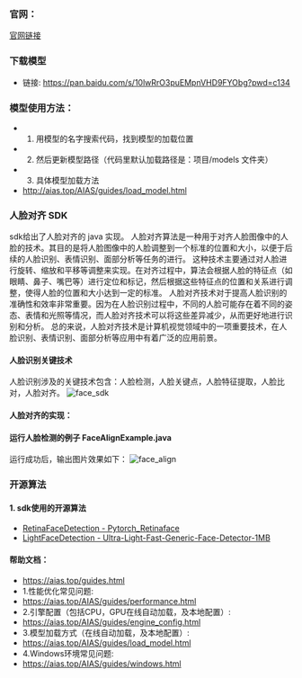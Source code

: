 ### 官网：
[官网链接](https://www.aias.top/)

### 下载模型
- 链接: https://pan.baidu.com/s/10lwRrO3puEMpnVHD9FYObg?pwd=c134

### 模型使用方法：
- 1. 用模型的名字搜索代码，找到模型的加载位置
- 2. 然后更新模型路径（代码里默认加载路径是：项目/models 文件夹）
- 3. 具体模型加载方法
- http://aias.top/AIAS/guides/load_model.html

### 人脸对齐 SDK
sdk给出了人脸对齐的 java 实现。
人脸对齐算法是一种用于对齐人脸图像中的人脸的技术。其目的是将人脸图像中的人脸调整到一个标准的位置和大小，以便于后续的人脸识别、表情识别、面部分析等任务的进行。
这种技术主要通过对人脸进行旋转、缩放和平移等调整来实现。在对齐过程中，算法会根据人脸的特征点（如眼睛、鼻子、嘴巴等）进行定位和标记，然后根据这些特征点的位置和关系进行调整，使得人脸的位置和大小达到一定的标准。
人脸对齐技术对于提高人脸识别的准确性和效率非常重要。因为在人脸识别过程中，不同的人脸可能存在着不同的姿态、表情和光照等情况，而人脸对齐技术可以将这些差异减少，从而更好地进行识别和分析。
总的来说，人脸对齐技术是计算机视觉领域中的一项重要技术，在人脸识别、表情识别、面部分析等应用中有着广泛的应用前景。

#### 人脸识别关键技术
人脸识别涉及的关键技术包含：人脸检测，人脸关键点，人脸特征提取，人脸比对，人脸对齐。
![face_sdk](https://aias-home.oss-cn-beijing.aliyuncs.com/AIAS/face_sdk/images/face_sdk.png)

#### 人脸对齐的实现：
#### 运行人脸检测的例子 FaceAlignExample.java
运行成功后，输出图片效果如下：
![face_align](https://aias-home.oss-cn-beijing.aliyuncs.com/AIAS/face_sdk/images/face_align.png)


### 开源算法
#### 1. sdk使用的开源算法
- [RetinaFaceDetection - Pytorch_Retinaface](https://github.com/biubug6/Pytorch_Retinaface)
- [LightFaceDetection - Ultra-Light-Fast-Generic-Face-Detector-1MB](https://github.com/Linzaer/Ultra-Light-Fast-Generic-Face-Detector-1MB)



#### 帮助文档：
- https://aias.top/guides.html
- 1.性能优化常见问题:
- https://aias.top/AIAS/guides/performance.html
- 2.引擎配置（包括CPU，GPU在线自动加载，及本地配置）:
- https://aias.top/AIAS/guides/engine_config.html
- 3.模型加载方式（在线自动加载，及本地配置）:
- https://aias.top/AIAS/guides/load_model.html
- 4.Windows环境常见问题:
- https://aias.top/AIAS/guides/windows.html
